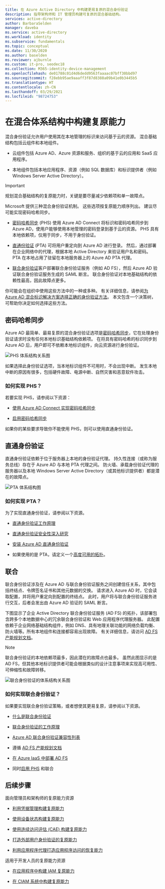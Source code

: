```yaml
---
title: 在 Azure Active Directory 中构建更易复原的混合身份验证
description: 指导架构师和 IT 管理员构建可复原的混合基础结构。
services: active-directory
author: BarbaraSelden
manager: daveba
ms.service: active-directory
ms.workload: identity
ms.subservice: fundamentals
ms.topic: conceptual
ms.date: 11/30/2020
ms.author: baselden
ms.reviewer: ajburnle
ms.custom: it-pro, seodec18
ms.collection: M365-identity-device-management
ms.openlocfilehash: de01788c01d4d6dedd9563faaaac07bff30bbd97
ms.sourcegitcommit: f28ebb95ae9aaaff3f87d8388a09b41e0b3445b5
ms.translationtype: HT
ms.contentlocale: zh-CN
ms.lasthandoff: 03/29/2021
ms.locfileid: "98724753"
---
```

# <a name="build-resilience-in-your-hybrid-architecture"></a>在混合体系结构中构建复原能力

混合身份验证允许用户使用其在本地管理的标识来访问基于云的资源。 混合基础结构包括云组件和本地组件。

* 云组件包括 Azure AD、Azure 资源和服务、组织的基于云的应用和 SaaS 应用程序。

* 本地组件包括本地应用程序、资源（例如 SQL 数据库）和标识提供者（例如 Windows Server Active Directory）。 

> [!IMPORTANT]
> 规划混合基础结构的复原能力时，关键是要尽量减少依赖项和单一故障点。 

Microsoft 提供三种混合身份验证机制。 这些选项按复原能力顺序列出。 建议尽可能实现密码哈希同步。

* [密码哈希同步](../hybrid/whatis-phs.md) (PHS) 使用 Azure AD Connect 将标识和密码哈希同步到 Azure AD，使用户能够使用本地管理的密码登录到基于云的资源。 PHS 具有本地依赖项，仅用于同步，不用于身份验证。

* [直通份验证](../hybrid/how-to-connect-pta.md) (PTA) 可将用户重定向到 Azure AD 进行登录。 然后，通过部署在企业网络中的代理，根据本地 Active Directory 来验证用户名和密码。 PTA 在本地占用了驻留在本地服务器上的 Azure AD PTA 代理。

* [联合身份验证](../hybrid/whatis-fed.md)客户部署联合身份验证服务（例如 AD FS），然后 Azure AD 验证联合身份验证服务生成的 SAML 断言。 联合身份验证对本地基础结构的依赖性最高，因此故障点更多。 

   
你可能会在组织中使用这些方法中的一种或多种。 有关详细信息，请参阅[为 Azure AD 混合标识解决方案选择正确的身份验证方法](../hybrid/choose-ad-authn.md)。 本文包含一个决策树，可帮助你决定如何选择这些方法。

## <a name="password-hash-synchronization"></a>密码哈希同步

Azure AD 最简单、最易复原的混合身份验证选项是[密码哈希同步](../hybrid/whatis-phs.md)，它在处理身份验证请求时没有任何本地标识基础结构依赖项。 在将具有密码哈希的标识同步到 Azure AD 后，用户即可不依赖本地标识组件，向云资源进行身份验证。 

![PHS 体系结构关系图](./media/resilience-in-hybrid/admin-resilience-password-hash-sync.png)

如果选择此身份验证选项，当本地标识组件不可用时，不会出现中断。 发生本地中断的原因有很多，包括硬件故障、电源中断、自然灾害和恶意软件攻击。 

### <a name="how-do-i-implement-phs"></a>如何实现 PHS？

若要实现 PHS，请参阅以下资源：

* [使用 Azure AD Connect 实现密码哈希同步](../hybrid/how-to-connect-password-hash-synchronization.md)

* [启用密码哈希同步](../hybrid/how-to-connect-password-hash-synchronization.md)

如果你的某些要求导致你不能使用 PHS，则可以使用直通身份验证。

## <a name="pass-through-authentication"></a>直通身份验证

直通身份验证依赖于位于服务器上本地的身份验证代理。 持久性连接（或称为服务总线）存在于 Azure AD 与本地 PTA 代理之间。 防火墙、承载身份验证代理的服务器以及本地 Windows Server Active Directory（或其他标识提供者）都是潜在的故障点。 

![PTA 体系结构图](./media/resilience-in-hybrid/admin-resilience-pass-through-authentication.png)

### <a name="how-do-i-implement-pta"></a>如何实现 PTA？

为了实现直通身份验证，请参阅以下资源。

* [直通身份验证工作原理](../hybrid/how-to-connect-pta-how-it-works.md)

* [直通身份验证安全性深入研究](../hybrid/how-to-connect-pta-security-deep-dive.md)

* [安装 Azure AD 直通身份验证](../hybrid/how-to-connect-pta-quick-start.md)

* 如果使用的是 PTA，请定义一个[高度可用的拓扑](../hybrid/how-to-connect-pta-quick-start.md)。

 ## <a name="federation"></a>联合

联合身份验证涉及在 Azure AD 与联合身份验证服务之间创建信任关系，其中包括终结点、令牌签名证书和其他元数据的交换。 请求进入 Azure AD 时，它会读取配置，并将用户重定向到配置的终结点。 此时，用户将与联合身份验证服务进行交互，后者会发出由 Azure AD 验证的 SAML 断言。 

下图显示了企业 Active Directory 联合身份验证服务 (AD FS) 的拓扑，该部署包含跨多个本地数据中心的冗余联合身份验证和 Web 应用程序代理服务器。 此配置依赖于企业网络基础结构组件，例如 DNS、具有地理关联功能的网络负载均衡、防火墙等。所有本地组件和连接都容易出现故障。 有关详细信息，请访问 [AD FS 产能规划文档](/windows-server/identity/ad-fs/design/planning-for-ad-fs-server-capacity)。

> [!NOTE]
>  联合身份验证的本地依赖项最多，因此潜在的故障点也最多。 虽然此图显示的是 AD FS，但其他本地标识提供者可能会根据类似的设计注意事项来实现高可用性、可伸缩性和故障转移。

![联合身份验证的体系结构关系图](./media/resilience-in-hybrid/admin-resilience-federation.png)

 ### <a name="how-do-i-implement-federation"></a>如何实现联合身份验证？

如果要实现联合身份验证策略，或者想使其更易复原，请参阅以下资源。

* [什么是联合身份验证](../hybrid/whatis-fed.md)

* [联合身份验证的工作原理](../hybrid/how-to-connect-fed-whatis.md)

* [Azure AD 联合身份验证兼容性列表](../hybrid/how-to-connect-fed-compatibility.md)

* 遵循 [AD FS 产能规划文档](/windows-server/identity/ad-fs/design/planning-for-ad-fs-server-capacity)

* [在 Azure IaaS 中部署 AD FS](/windows-server/identity/ad-fs/deployment/how-to-connect-fed-azure-adfs)

* 同时[启用 PHS](../hybrid/tutorial-phs-backup.md) 和联合

## <a name="next-steps"></a>后续步骤
面向管理员和架构师的复原能力资源
 
* [利用凭据管理构建复原能力](resilience-in-credentials.md)

* [使用设备状态构建复原能力](resilience-with-device-states.md)

* [使用连续访问评估 (CAE) 构建复原能力](resilience-with-continuous-access-evaluation.md)

* [打造外部用户身份验证的复原能力](resilience-b2b-authentication.md)

* [利用应用程序代理打造应用程序访问的恢复能力](resilience-on-premises-access.md)

适用于开发人员的复原能力资源

* [在应用程序中构建 IAM 复原能力](resilience-app-development-overview.md)

* [在 CIAM 系统中构建复原能力](resilience-b2c.md)